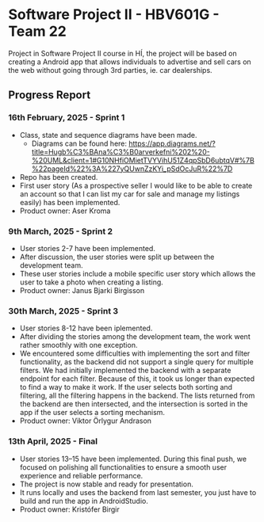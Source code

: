# Software Project II - HBV601G - Team 22

Project in Software Project II course in HÍ, the project will be based on creating a Android app that allows individuals to advertise and sell cars on the web without going through 3rd parties, ie. car dealerships.


## Progress Report
### 16th February, 2025 - Sprint 1
- Class, state and sequence diagrams have been made.
  - Diagrams can be found here: https://app.diagrams.net/?title=Hugb%C3%BAna%C3%B0arverkefni%202%20-%20UML&client=1#G10NHfiOMietTVYVihU51Z4qpSbD6ubtqV#%7B%22pageId%22%3A%227yQUwnZzKYi_pSdOcJuR%22%7D
- Repo has been created.
- First user story (As a prospective seller I would like to be able to create an account so that I can list my car for sale and manage my listings easily) has been implemented.
- Product owner: Aser Kroma

### 9th March, 2025 - Sprint 2
- User stories 2-7 have been implemented.
- After discussion, the user stories were split up between the development team.
- These user stories include a mobile specific user story which allows the user to take a photo when creating a listing.
- Product owner: Janus Bjarki Birgisson

### 30th March, 2025 - Sprint 3
- User stories 8-12 have been iplemented.
- After dividing the stories among the development team, the work went rather smoothly with one exception.
- We encountered some difficulties with implementing the sort and filter functionality, as the backend did not support a single query for multiple filters. We had initially implemented the backend with a separate endpoint for each filter. Because of this, it took us longer than expected to find a way to make it work. If the user selects both sorting and filtering, all the filtering happens in the backend. The lists returned from the backend are then intersected, and the intersection is sorted in the app if the user selects a sorting mechanism.
- Product owner: Viktor Örlygur Andrason

### 13th April, 2025 - Final
- User stories 13–15 have been implemented. During this final push, we focused on polishing all functionalities to ensure a smooth user experience and reliable performance.
- The project is now stable and ready for presentation.
- It runs locally and uses the backend from last semester, you just have to build and run the app in AndroidStudio.
- Product owner: Kristófer Birgir

